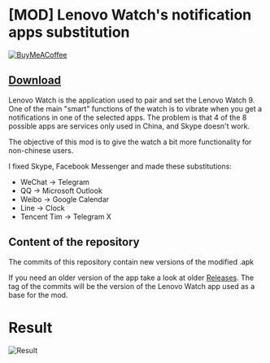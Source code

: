 # [MOD] Lenovo Watch's notification apps substitution
[![BuyMeACoffee](https://img.shields.io/badge/coffee-donate-yellow.svg)](https://buymeacoff.ee/erap320)

## [Download](https://github.com/ERap320/LenovoWatchMOD/archive/master.zip)

Lenovo Watch is the application used to pair and set the Lenovo Watch 9.
One of the main "smart" functions of the watch is to vibrate when you get a notifications in one of the selected apps. The problem is that 4 of the 8 possible apps are services only used in China, and Skype doesn't work.

The objective of this mod is to give the watch a bit more functionality for non-chinese users.

I fixed Skype, Facebook Messenger and made these substitutions:
* WeChat -> Telegram
* QQ -> Microsoft Outlook
* Weibo -> Google Calendar
* Line -> Clock
* Tencent Tim -> Telegram X

## Content of the repository
The commits of this repository contain new versions of the modified .apk

If you need an older version of the app take a look at older [Releases](https://github.com/ERap320/LenovoWatchMOD/releases). The tag of the commits will be the version of the Lenovo Watch app used as a base for the mod.

# Result
![Result](https://i.imgur.com/NSQKVrK.jpg)